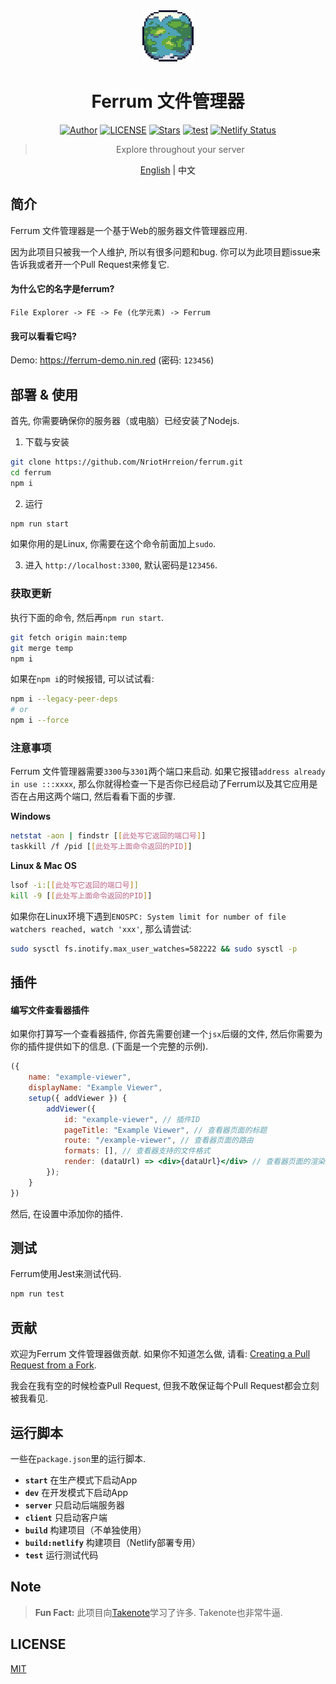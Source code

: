 <div align="center">

<img src="./public/logo.png" style="width:82px;image-rendering:pixelated;"/>

# Ferrum 文件管理器

[![Author](https://img.shields.io/badge/Author-NriotHrreion-red.svg "Author")](https://github.com/NriotHrreion)
[![LICENSE](https://img.shields.io/badge/license-MIT-green.svg "LICENSE")](./LICENSE)
[![Stars](https://img.shields.io/github/stars/NriotHrreion/ferrum.svg?label=Stars)](https://github.com/NriotHrreion/ferrum/stargazers)
[![test](https://img.shields.io/github/workflow/status/NriotHrreion/ferrum/Test%20&%20Deploy)](https://github.com/NriotHrreion/ferrum/actions/workflows/ci.yml)
[![Netlify Status](https://api.netlify.com/api/v1/badges/e6af7829-7b1c-47ed-bf14-deb2b2d9648a/deploy-status)](https://app.netlify.com/sites/resonant-kitsune-43a162/deploys)

> Explore throughout your server

[English](./README.md) | 中文

</div>

## 简介

Ferrum 文件管理器是一个基于Web的服务器文件管理器应用.

因为此项目只被我一个人维护, 所以有很多问题和bug. 你可以为此项目题issue来告诉我或者开一个Pull Request来修复它.

#### 为什么它的名字是ferrum?

```
File Explorer -> FE -> Fe (化学元素) -> Ferrum
```

#### 我可以看看它吗?

Demo: https://ferrum-demo.nin.red (密码: `123456`)

## 部署 & 使用

首先, 你需要确保你的服务器（或电脑）已经安装了Nodejs.

1. 下载与安装

```bash
git clone https://github.com/NriotHrreion/ferrum.git
cd ferrum
npm i
```

2. 运行

```bash
npm run start
```

如果你用的是Linux, 你需要在这个命令前面加上`sudo`.

3. 进入 `http://localhost:3300`, 默认密码是`123456`.

### 获取更新

执行下面的命令, 然后再`npm run start`.

```bash
git fetch origin main:temp
git merge temp
npm i
```

如果在`npm i`的时候报错, 可以试试看:

```bash
npm i --legacy-peer-deps
# or
npm i --force
```

### 注意事项

Ferrum 文件管理器需要`3300`与`3301`两个端口来启动. 如果它报错`address already in use :::xxxx`, 那么你就得检查一下是否你已经启动了Ferrum以及其它应用是否在占用这两个端口, 然后看看下面的步骤.

**Windows**

```bash
netstat -aon | findstr [[此处写它返回的端口号]]
taskkill /f /pid [[此处写上面命令返回的PID]]
```

**Linux & Mac OS**

```bash
lsof -i:[[此处写它返回的端口号]]
kill -9 [[此处写上面命令返回的PID]]
```

如果你在Linux环境下遇到`ENOSPC: System limit for number of file watchers reached, watch 'xxx'`, 那么请尝试:

```bash
sudo sysctl fs.inotify.max_user_watches=582222 && sudo sysctl -p
```

## 插件

#### 编写文件查看器插件

如果你打算写一个查看器插件, 你首先需要创建一个`jsx`后缀的文件, 然后你需要为你的插件提供如下的信息. (下面是一个完整的示例).

```jsx
({
    name: "example-viewer",
    displayName: "Example Viewer",
    setup({ addViewer }) {
        addViewer({
            id: "example-viewer", // 插件ID
            pageTitle: "Example Viewer", // 查看器页面的标题
            route: "/example-viewer", // 查看器页面的路由
            formats: [], // 查看器支持的文件格式
            render: (dataUrl) => <div>{dataUrl}</div> // 查看器页面的渲染器 (`dataUrl`是一个base64的data url)
        });
    }
})
```

然后, 在设置中添加你的插件.

## 测试

Ferrum使用Jest来测试代码.

```bash
npm run test
```

## 贡献

欢迎为Ferrum 文件管理器做贡献. 如果你不知道怎么做, 请看: [Creating a Pull Request from a Fork](https://help.github.com/en/github/collaborating-with-issues-and-pull-requests/creating-a-pull-request-from-a-fork).

我会在我有空的时候检查Pull Request, 但我不敢保证每个Pull Request都会立刻被我看见.

## 运行脚本

一些在`package.json`里的运行脚本.

- **`start`** 在生产模式下启动App
- **`dev`** 在开发模式下启动App
- **`server`** 只启动后端服务器
- **`client`** 只启动客户端
- **`build`** 构建项目（不单独使用）
- **`build:netlify`** 构建项目（Netlify部署专用）
- **`test`** 运行测试代码

## Note

> **Fun Fact:** 此项目向[Takenote](https://github.com/taniarascia/takenote)学习了许多. Takenote也非常牛逼.

## LICENSE

[MIT](./LICENSE)
